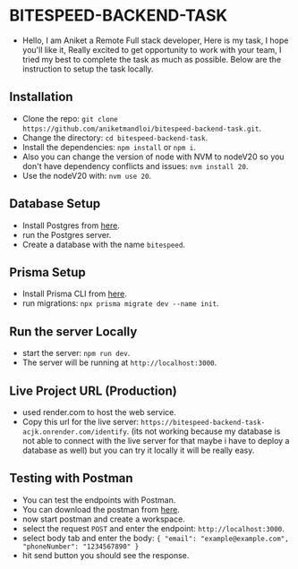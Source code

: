 # BITESPEED-BACKEND-TASK

- Hello, I am Aniket a Remote Full stack developer, Here is my task, I hope you'll like it, Really excited to get opportunity to work with your team, I tried my best to complete the task as much as possible. Below are the instruction to setup the task locally.

## Installation

- Clone the repo: `git clone https://github.com/aniketmandloi/bitespeed-backend-task.git`.
- Change the directory: `cd bitespeed-backend-task`.
- Install the dependencies: `npm install` or `npm i`.
- Also you can change the version of node with NVM to nodeV20 so you don't have dependency conflicts and issues: `nvm install 20`.
- Use the nodeV20 with: `nvm use 20`.

## Database Setup

- Install Postgres from [here](https://www.postgresql.org/download/).
- run the Postgres server.
- Create a database with the name `bitespeed`.

## Prisma Setup

- Install Prisma CLI from [here](https://www.prisma.io/docs/reference/tools-and-interfaces/prisma-cli/installation).
- run migrations: `npx prisma migrate dev --name init`.

## Run the server Locally

- start the server: `npm run dev`.
- The server will be running at `http://localhost:3000`.

## Live Project URL (Production)

- used render.com to host the web service.
- Copy this url for the live server: `https://bitespeed-backend-task-acjk.onrender.com/identify`. (its not working because my database is not able to connect with the live server for that maybe i have to deploy a database as well) but you can try it locally it will be really easy.

## Testing with Postman

- You can test the endpoints with Postman.
- You can download the postman from [here](https://www.postman.com/downloads/).
- now start postman and create a workspace.
- select the request `POST` and enter the endpoint: `http://localhost:3000`.
- select body tab and enter the body: `{
  "email": "example@example.com",
  "phoneNumber": "1234567890"
}`
- hit send button you should see the response.
